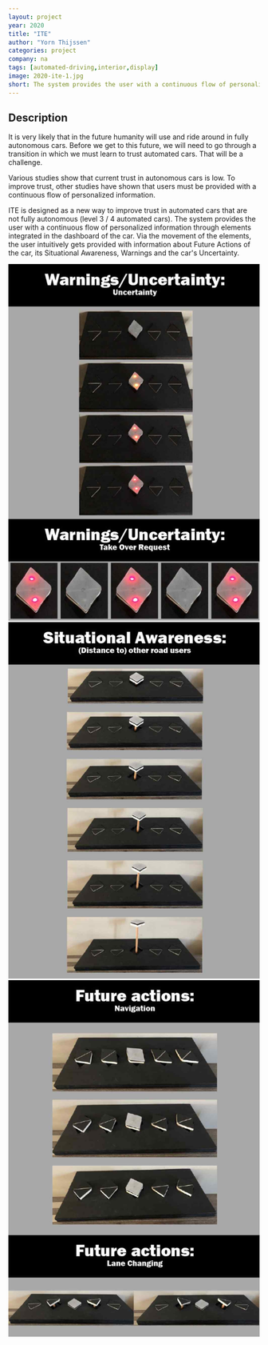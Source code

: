 ```yaml
---
layout: project
year: 2020
title: "ITE"
author: "Yorn Thijssen"
categories: project
company: na
tags: [automated-driving,interior,display]
image: 2020-ite-1.jpg
short: The system provides the user with a continuous flow of personalized information through elements integrated in the dashboard of the car.
---
```


## Description
It is very likely that in the future humanity will use and ride around in fully autonomous cars. Before we get to this future, we will need to go through a transition in which we must learn to trust automated cars. That will be a challenge.

Various studies show that current trust in autonomous cars is low. To improve trust, other studies have shown that users must be provided with a continuous flow of personalized information.

ITE is designed as a new way to improve trust in automated cars that are not fully autonomous (level 3 / 4 automated cars). The system provides the user with a continuous flow of personalized information through elements integrated in the dashboard of the car. Via the movement of the elements, the user intuitively gets provided with information about Future Actions of the car, its Situational Awareness, Warnings and the car's Uncertainty.

<div class="project-image">
  <img src="/assets/img/2020-ite-2.jpg">
</div>
<div class="project-image">
  <img src="/assets/img/2020-ite-3.jpg">
</div>
<div class="project-image">
  <img src="/assets/img/2020-ite-4.jpg">
</div>
